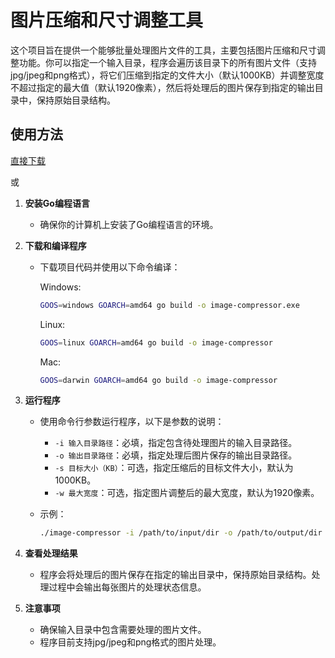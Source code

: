 # 图片压缩和尺寸调整工具

这个项目旨在提供一个能够批量处理图片文件的工具，主要包括图片压缩和尺寸调整功能。你可以指定一个输入目录，程序会遍历该目录下的所有图片文件（支持jpg/jpeg和png格式），将它们压缩到指定的文件大小（默认1000KB）并调整宽度不超过指定的最大值（默认1920像素），然后将处理后的图片保存到指定的输出目录中，保持原始目录结构。

## 使用方法

[直接下载](https://github.com/gclhaha/image-compressor/releases)  

或

1. **安装Go编程语言**
   - 确保你的计算机上安装了Go编程语言的环境。

2. **下载和编译程序**
   - 下载项目代码并使用以下命令编译：

     Windows:

     ```bash
     GOOS=windows GOARCH=amd64 go build -o image-compressor.exe
     ```

     Linux:

     ```bash
     GOOS=linux GOARCH=amd64 go build -o image-compressor
     ```

     Mac:

     ```bash
     GOOS=darwin GOARCH=amd64 go build -o image-compressor
     ```

3. **运行程序**
   - 使用命令行参数运行程序，以下是参数的说明：
     - `-i 输入目录路径`：必填，指定包含待处理图片的输入目录路径。
     - `-o 输出目录路径`：必填，指定处理后图片保存的输出目录路径。
     - `-s 目标大小（KB）`：可选，指定压缩后的目标文件大小，默认为1000KB。
     - `-w 最大宽度`：可选，指定图片调整后的最大宽度，默认为1920像素。

   - 示例：
  
     ```bash
     ./image-compressor -i /path/to/input/dir -o /path/to/output/dir -s 1200 -w 1600
     ```

4. **查看处理结果**
   - 程序会将处理后的图片保存在指定的输出目录中，保持原始目录结构。处理过程中会输出每张图片的处理状态信息。

5. **注意事项**
   - 确保输入目录中包含需要处理的图片文件。
   - 程序目前支持jpg/jpeg和png格式的图片处理。
  
